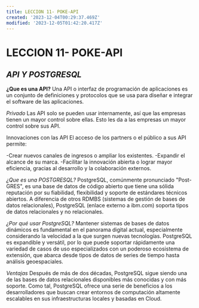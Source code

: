 ```yaml
---
title: LECCION 11- POKE-API
created: '2023-12-04T00:29:37.469Z'
modified: '2023-12-05T01:42:20.417Z'
---
```


# LECCION 11- POKE-API 

## *API Y POSTGRESQL*

**¿Que es una API?**
Una API o interfaz de programación de aplicaciones es un conjunto de definiciones y protocolos que se usa para diseñar e integrar el software de las aplicaciones.

*Privado*
Las API solo se pueden usar internamente, así que las empresas tienen un mayor control sobre ellas. Esto les da a las empresas un mayor control sobre sus API.

Innovaciones con las API
El acceso de los partners o el público a sus API permite:

-Crear nuevos canales de ingresos o ampliar los existentes.
-Expandir el alcance de su marca.
-Facilitar la innovación abierta o lograr mayor eficiencia, gracias al desarrollo y la colaboración externos.

*¿Que es una POSTGRESQL?*
PostgreSQL, comúnmente pronunciado "Post-GRES", es una base de datos de código abierto que tiene una sólida reputación por su fiabilidad, flexibilidad y soporte de estándares técnicos abiertos. A diferencia de otros RDMBS (sistemas de gestión de bases de datos relacionales), PostgreSQL (enlace externo a ibm.com) soporta tipos de datos relacionales y no relacionales.

*¿Por qué usar PostgreSQL?*
Mantener sistemas de bases de datos dinámicos es fundamental en el panorama digital actual, especialmente considerando la velocidad a la que surgen nuevas tecnologías. PostgreSQL es expandible y versátil, por lo que puede soportar rápidamente una variedad de casos de uso especializados con un poderoso ecosistema de extensión, que abarca desde tipos de datos de series de tiempo hasta análisis geoespaciales.

*Ventajas*
Después de más de dos décadas, PostgreSQL sigue siendo una de las bases de datos relacionales disponibles más conocidas y con más soporte. Como tal, PostgreSQL ofrece una serie de beneficios a los desarrolladores que buscan crear entornos de computación altamente escalables en sus infraestructuras locales y basadas en Cloud.

